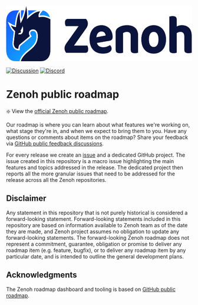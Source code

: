 <img src="https://raw.githubusercontent.com/eclipse-zenoh/zenoh/master/zenoh-dragon.png" height="150">

[![Discussion](https://img.shields.io/badge/discussion-on%20github-blue)](https://github.com/eclipse-zenoh/roadmap/discussions)
[![Discord](https://img.shields.io/badge/chat-on%20discord-blue)](https://discord.gg/2GJ958VuHs)

# Zenoh public roadmap

:sparkle: View the [official Zenoh public roadmap](https://github.com/orgs/eclipse-zenoh/projects/2).

Our roadmap is where you can learn about what features we're working on, what stage they're in, and when we expect to bring them to you. 
Have any questions or comments about items on the roadmap? Share your feedback via [GitHub public feedback discussions](https://github.com/eclipse-zenoh/roadmap/discussions).

For every release we create an [issue](https://github.com/eclipse-zenoh/roadmap/issues?q=is%3Aissue+is%3Aopen+sort%3Aupdated-desc) and a dedicated GitHub project.
The issue created in this repository is a macro issue highlighting the main features and topics addressed in the release.
The dedicated project then reports all the more granular issues that need to be addressed for the release across all the Zenoh repositories.

## Disclaimer 

Any statement in this repository that is not purely historical is considered a forward-looking statement. 
Forward-looking statements included in this repository are based on information available to Zenoh team as of the date they are made, and Zenoh project assumes no obligation to update any forward-looking statements. 
The forward-looking Zenoh roadmap does not represent a commitment, guarantee, obligation or promise to deliver any roadmap item (e.g. feature, bugfix), or to deliver any roadmap item by any particular date, and is intended to outline the general development plans.

## Acknowledgments

The Zenoh roadmap dashboard and tooling is based on [GitHub public roadmap](https://github.com/github/roadmap).


